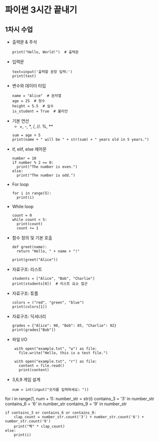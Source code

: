 # 파이썬 3시간 끝내기
## 1차시 수업
* 출력문 & 주석
  ```
  print("Hello, World!")  # 출력문
  ```
* 입력문
  ```
  text=input('출력할 문장 입력:')
  print(text) 
  ```
* 변수와 데이터 타입
  ```
  name = "Alice"  # 문자열
  age = 25  # 정수
  height = 5.5  # 실수
  is_student = True  # 불리언
  ```
* 기본 연산
  - +, -, *, /, //. %, **
  ```
  sum = age + 5
  print(name + " will be " + str(sum) + " years old in 5 years.")
  ```
* if, elif, else 제어문
  ```
  number = 10
  if number % 2 == 0:
    print("The number is even.")
  else:
    print("The number is odd.")
  ```
* For loop
  ```
  for i in range(5):
    print(i)
  ```
* While loop
  ```
  count = 0
  while count < 5:
    print(count)
    count += 1
  ```
* 함수 정의 및 기본 호출
  ```
  def greet(name):
    return "Hello, " + name + "!"

  print(greet("Alice"))
  ```
* 자료구조: 리스트
  ```
  students = ["Alice", "Bob", "Charlie"]
  print(students[0])  # 리스트 요소 접근
  ```
* 자료구조: 튜플
  ```
  colors = ("red", "green", "blue")
  print(colors[1])
  ```
* 자료구조: 딕셔너리
  ```
  grades = {"Alice": 90, "Bob": 85, "Charlie": 92}
  print(grades["Bob"])
  ```
* 파일 I/O
   ```
    with open("example.txt", "w") as file:
      file.write("Hello, this is a test file.")
  
    with open("example.txt", "r") as file:
      content = file.read()
      print(content)
   ```
* 3,6,9 게임 설계
  ```
  num = int(input("숫자를 입력하세요: "))

for i in range(1, num + 1):
    number_str = str(i)
    contains_3 = '3' in number_str
    contains_6 = '6' in number_str
    contains_9 = '9' in number_str

    if contains_3 or contains_6 or contains_9:
        clap_count = number_str.count('3') + number_str.count('6') + number_str.count('9')
        print("짝" * clap_count)
    else:
        print(i)
  ```
  
